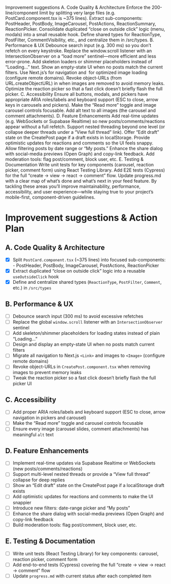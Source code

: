 Improvement suggestions
A. Code Quality & Architecture
Enforce the 200-line/component limit by splitting very large files (e.g. PostCard.component.tsx is ~375 lines). Extract sub-components:
PostHeader, PostBody, ImageCarousel, PostActions, ReactionSummary, ReactionPicker.
Consolidate duplicated “close on outside click” logic (menu, modals) into a small reusable hook.
Define shared types for ReactionType, PostFilter, CommentVisibility, etc., and centralize them in /src/types.
B. Performance & UX
Debounce search input (e.g. 300 ms) so you don’t refetch on every keystroke.
Replace the window.scroll listener with an IntersectionObserver on a “load more” sentinel—more efficient and less error-prone.
Add skeleton loaders or shimmer placeholders instead of “Loading…” text.
Show an empty-state UI when no posts match the current filters.
Use Next.js’s <Link> for navigation and <Image> for optimized image loading (configure remote domains).
Revoke object-URLs (from URL.createObjectURL) in <CreatePost> when images are removed to avoid memory leaks.
Optimize the reaction picker so that a fast click doesn’t briefly flash the full picker.
C. Accessibility
Ensure all buttons, modals, and pickers have appropriate ARIA roles/labels and keyboard support (ESC to close, arrow keys in carousels and pickers).
Make the “Read more” toggle and image carousel controls focusable.
Add alt text to all images (the carousel and comment attachments).
D. Feature Enhancements
Add real-time updates (e.g. WebSockets or Supabase Realtime) so new posts/comments/reactions appear without a full refetch.
Support nested threading beyond one level (or collapse deeper threads under a “View full thread” link).
Offer “Edit draft” state on the CreatePost page if a draft exists in localStorage.
Provide optimistic updates for reactions and comments so the UI feels snappy.
Allow filtering posts by date range or “My posts.”
Enhance the share dialog with social-media previews (Open Graph) and copy-link feedback.
Add moderation tools: flag post/comment, block user, etc.
E. Testing & Documentation
Write unit tests for key components (carousel, reaction picker, comment form) using React Testing Library.
Add E2E tests (Cypress) for the full “create → view → react → comment” flow.
Update progress.md with a clear map of what’s done and what’s next in your feed feature.
By tackling these areas you’ll improve maintainability, performance, accessibility, and user experience—while staying true to your project’s mobile-first, component-driven guidelines.


# Improvement suggestions & Action Plan

## A. Code Quality & Architecture
- [x] Split `PostCard.component.tsx` (~375 lines) into focused sub-components:
      - PostHeader, PostBody, ImageCarousel, PostActions, ReactionPicker
- [x] Extract duplicated “close on outside click” logic into a reusable `useOutsideClick` hook
- [x] Define and centralize shared types (`ReactionType`, `PostFilter`, `Comment`, etc.) in `/src/types`

## B. Performance & UX
- [ ] Debounce search input (300 ms) to avoid excessive refetches
- [ ] Replace the global `window.scroll` listener with an `IntersectionObserver` sentinel
- [ ] Add skeleton/shimmer placeholders for loading states instead of plain “Loading…”
- [ ] Design and display an empty-state UI when no posts match current filters
- [ ] Migrate all navigation to Next.js `<Link>` and images to `<Image>` (configure remote domains)
- [ ] Revoke object-URLs in `CreatePost.component.tsx` when removing images to prevent memory leaks
- [ ] Tweak the reaction picker so a fast click doesn’t briefly flash the full picker UI

## C. Accessibility
- [ ] Add proper ARIA roles/labels and keyboard support (ESC to close, arrow navigation in pickers and carousel)
- [ ] Make the “Read more” toggle and carousel controls focusable
- [ ] Ensure every image (carousel slides, comment attachments) has meaningful `alt` text

## D. Feature Enhancements
- [ ] Implement real-time updates via Supabase Realtime or WebSockets (new posts/comments/reactions)
- [ ] Support multi-level nested threads or provide a “View full thread” collapse for deep replies
- [ ] Show an “Edit draft” state on the CreatePost page if a localStorage draft exists
- [ ] Add optimistic updates for reactions and comments to make the UI snappier
- [ ] Introduce new filters: date-range picker and “My posts”
- [ ] Enhance the share dialog with social-media previews (Open Graph) and copy-link feedback
- [ ] Build moderation tools: flag post/comment, block user, etc.

## E. Testing & Documentation
- [ ] Write unit tests (React Testing Library) for key components: carousel, reaction picker, comment form
- [ ] Add end-to-end tests (Cypress) covering the full “create → view → react → comment” flow
- [ ] Update `progress.md` with current status after each completed item
